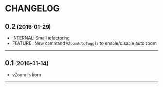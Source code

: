 # CHANGELOG

0.2 <small>(2016-01-29)</small>
------------------------------

* INTERNAL: Small refactoring
* FEATURE : New command `VZoomAutoToggle` to enable/disable auto zoom

------------------------------

0.1 <small>(2016-01-14)</small>
------------------------------

* vZoom is born

------------------------------
